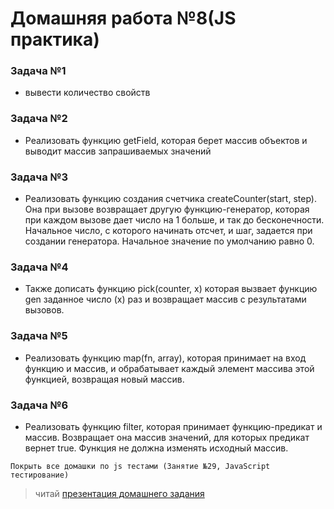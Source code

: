 #  Домашняя работа №8(JS практика) 

### Задача №1

- вывести количество свойств 

### Задача №2

- Реализовать функцию getField, которая берет массив объектов и выводит массив запрашиваемых значений

### Задача №3

- Реализовать функцию создания счетчика createCounter(start, step). Она при вызове возвращает другую функцию-генератор, которая при каждом вызове дает число на 1 больше, и так до бесконечности. Начальное число, с которого начинать отсчет, и шаг, задается при создании генератора. Начальное значение по умолчанию равно 0.

### Задача №4

- Также дописать функцию pick(counter, x) которая вызвает функцию gen заданное число (x) раз и возвращает массив с результатами вызовов.


### Задача №5

- Реализовать функцию map(fn, array), которая принимает на вход функцию и массив, и обрабатывает каждый элемент массива этой функцией, возвращая новый массив.

### Задача №6

- Реализовать функцию filter, которая принимает функцию-предикат и массив. Возвращает она массив значений, для которых предикат вернет true. Функция не должна изменять исходный массив.

```
Покрыть все домашки по js тестами (Занятие №29, JavaScript тестирование)
```


> читай [презентация домашнего задания](https://deutsche-it-schule.com.ua/webroot/uploads/p/p14/#cover)
